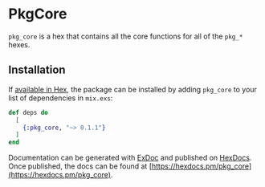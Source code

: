 # PkgCore

`pkg_core` is a hex that contains all the core functions for all of the `pkg_*` hexes.

## Installation

If [available in Hex](https://hex.pm/docs/publish), the package can be installed
by adding `pkg_core` to your list of dependencies in `mix.exs`:

```elixir
def deps do
  [
    {:pkg_core, "~> 0.1.1"}
  ]
end
```

Documentation can be generated with [ExDoc](https://github.com/elixir-lang/ex_doc)
and published on [HexDocs](https://hexdocs.pm). Once published, the docs can
be found at [https://hexdocs.pm/pkg_core](https://hexdocs.pm/pkg_core).
